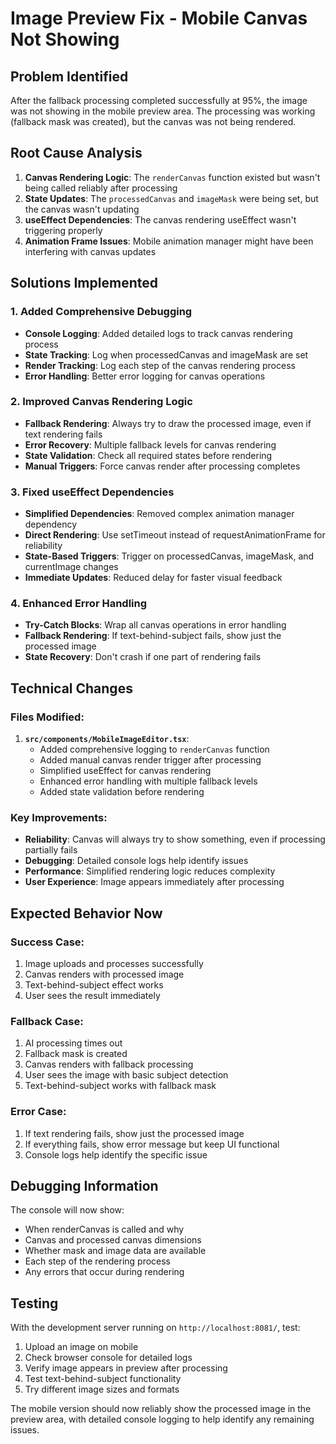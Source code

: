 # Image Preview Fix - Mobile Canvas Not Showing

## Problem Identified
After the fallback processing completed successfully at 95%, the image was not showing in the mobile preview area. The processing was working (fallback mask was created), but the canvas was not being rendered.

## Root Cause Analysis
1. **Canvas Rendering Logic**: The `renderCanvas` function existed but wasn't being called reliably after processing
2. **State Updates**: The `processedCanvas` and `imageMask` were being set, but the canvas wasn't updating
3. **useEffect Dependencies**: The canvas rendering useEffect wasn't triggering properly
4. **Animation Frame Issues**: Mobile animation manager might have been interfering with canvas updates

## Solutions Implemented

### 1. Added Comprehensive Debugging
- **Console Logging**: Added detailed logs to track canvas rendering process
- **State Tracking**: Log when processedCanvas and imageMask are set
- **Render Tracking**: Log each step of the canvas rendering process
- **Error Handling**: Better error logging for canvas operations

### 2. Improved Canvas Rendering Logic
- **Fallback Rendering**: Always try to draw the processed image, even if text rendering fails
- **Error Recovery**: Multiple fallback levels for canvas rendering
- **State Validation**: Check all required states before rendering
- **Manual Triggers**: Force canvas render after processing completes

### 3. Fixed useEffect Dependencies
- **Simplified Dependencies**: Removed complex animation manager dependency
- **Direct Rendering**: Use setTimeout instead of requestAnimationFrame for reliability
- **State-Based Triggers**: Trigger on processedCanvas, imageMask, and currentImage changes
- **Immediate Updates**: Reduced delay for faster visual feedback

### 4. Enhanced Error Handling
- **Try-Catch Blocks**: Wrap all canvas operations in error handling
- **Fallback Rendering**: If text-behind-subject fails, show just the processed image
- **State Recovery**: Don't crash if one part of rendering fails

## Technical Changes

### Files Modified:
1. **`src/components/MobileImageEditor.tsx`**:
   - Added comprehensive logging to `renderCanvas` function
   - Added manual canvas render trigger after processing
   - Simplified useEffect for canvas rendering
   - Enhanced error handling with multiple fallback levels
   - Added state validation before rendering

### Key Improvements:
- **Reliability**: Canvas will always try to show something, even if processing partially fails
- **Debugging**: Detailed console logs help identify issues
- **Performance**: Simplified rendering logic reduces complexity
- **User Experience**: Image appears immediately after processing

## Expected Behavior Now

### Success Case:
1. Image uploads and processes successfully
2. Canvas renders with processed image
3. Text-behind-subject effect works
4. User sees the result immediately

### Fallback Case:
1. AI processing times out
2. Fallback mask is created
3. Canvas renders with fallback processing
4. User sees the image with basic subject detection
5. Text-behind-subject works with fallback mask

### Error Case:
1. If text rendering fails, show just the processed image
2. If everything fails, show error message but keep UI functional
3. Console logs help identify the specific issue

## Debugging Information
The console will now show:
- When renderCanvas is called and why
- Canvas and processed canvas dimensions
- Whether mask and image data are available
- Each step of the rendering process
- Any errors that occur during rendering

## Testing
With the development server running on `http://localhost:8081/`, test:
1. Upload an image on mobile
2. Check browser console for detailed logs
3. Verify image appears in preview after processing
4. Test text-behind-subject functionality
5. Try different image sizes and formats

The mobile version should now reliably show the processed image in the preview area, with detailed console logging to help identify any remaining issues.